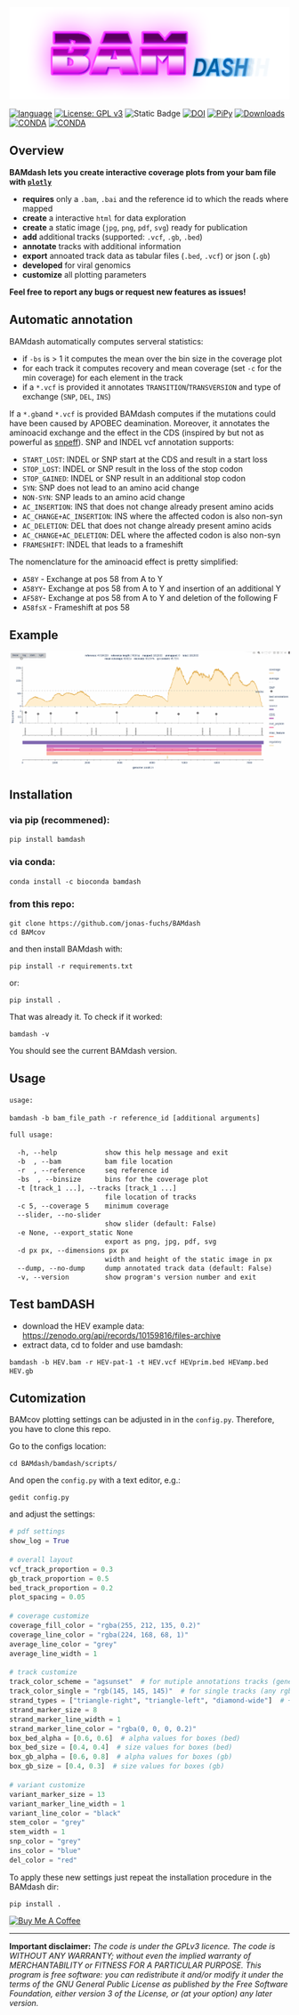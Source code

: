 
<img src="./bamdash.png" alt="bamdash" />

[![language](https://img.shields.io/badge/python-%3E3.9-green)](https://www.python.org/)
[![License: GPL v3](https://img.shields.io/github/license/jonas-fuchs/bamdash)](https://www.gnu.org/licenses/gpl-3.0)
![Static Badge](https://img.shields.io/badge/platform-linux_osx-blue)
[![DOI](https://zenodo.org/badge/700952196.svg)](https://zenodo.org/badge/latestdoi/700952196)
[![PiPy](https://img.shields.io/pypi/v/bamdash?label=pypi%20version)](https://pypi.org/project/bamdash/)
[![Downloads](https://static.pepy.tech/badge/bamdash)](https://pypi.org/project/bamdash/)
[![CONDA](https://img.shields.io/conda/v/bioconda/bamdash?label=conda%20version)](https://anaconda.org/bioconda/bamdash)
[![CONDA](https://img.shields.io/conda/dn/bioconda/bamdash?label=conda%20downloads)](https://anaconda.org/bioconda/bamdash)

## Overview

**BAMdash lets you create interactive coverage plots from your bam file with [`plotly`](https://plotly.com/)**

- **requires** only a `.bam`, `.bai` and the reference id to which the reads where mapped
- **create** a interactive `html` for data exploration
- **create** a static image (`jpg`, `png`, `pdf`, `svg`) ready for publication
- **add** additional tracks (supported: `.vcf`, `.gb`, `.bed`)
- **annotate** tracks with additional information
- **export** annoated track data as tabular files (`.bed`, `.vcf`) or json (`.gb`)
- **developed** for viral genomics
- **customize** all plotting parameters

**Feel free to report any bugs or request new features as issues!**


## Automatic annotation

BAMdash automatically computes serveral statistics:

- if `-bs` is > 1 it computes the mean over the bin size in the coverage plot
- for each track it computes recovery and mean coverage (set `-c` for the min coverage) for each element in the track
- if a `*.vcf` is provided it annotates `TRANSITION`/`TRANSVERSION` and type of exchange (`SNP`, `DEL`, `INS`)

If a `*.gb`and `*.vcf` is provided BAMdash computes if the mutations could have been caused by APOBEC deamination. 
Moreover, it annotates the aminoacid exchange and the effect in the CDS (inspired by but not as powerful as [snpeff](http://pcingola.github.io/SnpEff/snpeff)). SNP and INDEL vcf annotation supports:

- `START_LOST`: INDEL or SNP start at the CDS and result in a start loss
- `STOP_LOST`: INDEL or SNP result in the loss of the stop codon
- `STOP_GAINED`: INDEL or SNP result in an additional stop codon
- `SYN`: SNP does not lead to an amino acid change
- `NON-SYN`: SNP leads to an amino acid change 
- `AC_INSERTION`: INS that does not change already present amino acids
- `AC_CHANGE+AC_INSERTION`: INS where the affected codon is also non-syn
- `AC_DELETION`: DEL that does not change already present amino acids
- `AC_CHANGE+AC_DELETION`: DEL where the affected codon is also non-syn
- `FRAMESHIFT`: INDEL that leads to a frameshift

The nomenclature for the aminoacid effect is pretty simplified:

- `A58Y` - Exchange at pos 58 from A to Y
- `A58YY`- Exchange at pos 58 from A to Y and insertion of an additional Y
- `AF58Y`- Exchange at pos 58 from A to Y and deletion of the following F
- `A58fsX` - Frameshift at pos 58

## Example
<img src="./example.gif" alt="example" />

## Installation

### via pip (recommened):
```shell
pip install bamdash
```
### via conda:
```shell
conda install -c bioconda bamdash
```
### from this repo:
```shell
git clone https://github.com/jonas-fuchs/BAMdash
cd BAMcov
```
and then install BAMdash with:
```shell
pip install -r requirements.txt
```
or:
```shell
pip install .
```
That was already it. To check if it worked:

```shell
bamdash -v
```
You should see the current BAMdash version.

## Usage

```shell
usage: 	

bamdash -b bam_file_path -r reference_id [additional arguments]
```
```
full usage:

  -h, --help            show this help message and exit
  -b  , --bam           bam file location
  -r  , --reference     seq reference id
  -bs  , --binsize      bins for the coverage plot
  -t [track_1 ...], --tracks [track_1 ...]
                        file location of tracks
  -c 5, --coverage 5    minimum coverage
  --slider, --no-slider
                        show slider (default: False)
  -e None, --export_static None
                        export as png, jpg, pdf, svg
  -d px px, --dimensions px px
                        width and height of the static image in px
  --dump, --no-dump     dump annotated track data (default: False)
  -v, --version         show program's version number and exit
```

## Test bamDASH

- download the HEV example data:
https://zenodo.org/api/records/10159816/files-archive 
- extract data, cd to folder and use bamdash:

```shell
bamdash -b HEV.bam -r HEV-pat-1 -t HEV.vcf HEVprim.bed HEVamp.bed HEV.gb
```


## Cutomization

BAMcov plotting settings can be adjusted in in the `config.py`. Therefore, you have to clone this repo.

Go to the configs location:
```shell
cd BAMdash/bamdash/scripts/
```
And open the `config.py` with a text editor, e.g.:
```shell
gedit config.py
```
and adjust the settings:
```python
# pdf settings
show_log = True

# overall layout
vcf_track_proportion = 0.3
gb_track_proportion = 0.5
bed_track_proportion = 0.2
plot_spacing = 0.05

# coverage customize
coverage_fill_color = "rgba(255, 212, 135, 0.2)"
coverage_line_color = "rgba(224, 168, 68, 1)"
average_line_color = "grey"
average_line_width = 1

# track customize
track_color_scheme = "agsunset"  # for mutiple annotations tracks (genebank)
track_color_single = "rgb(145, 145, 145)"  # for single tracks (any rgb value, but no named colors)
strand_types = ["triangle-right", "triangle-left", "diamond-wide"]  # +, -, undefined strand
strand_marker_size = 8
strand_marker_line_width = 1
strand_marker_line_color = "rgba(0, 0, 0, 0.2)"
box_bed_alpha = [0.6, 0.6]  # alpha values for boxes (bed)
box_bed_size = [0.4, 0.4]  # size values for boxes (bed)
box_gb_alpha = [0.6, 0.8]  # alpha values for boxes (gb)
box_gb_size = [0.4, 0.3]  # size values for boxes (gb)

# variant customize
variant_marker_size = 13
variant_marker_line_width = 1
variant_line_color = "black"
stem_color = "grey"
stem_width = 1
snp_color = "grey"
ins_color = "blue"
del_color = "red"
```
To apply these new settings just repeat the installation procedure in the BAMdash dir:
```shell
pip install .
```

<a href="https://www.buymeacoffee.com/jofox" target="_blank"><img src="https://www.buymeacoffee.com/assets/img/custom_images/orange_img.png" alt="Buy Me A Coffee" style="height: 41px !important;width: 174px !important;box-shadow: 0px 3px 2px 0px rgba(190, 190, 190, 0.5) !important;-webkit-box-shadow: 0px 3px 2px 0px rgba(190, 190, 190, 0.5) !important;" ></a>


---

**Important disclaimer:**
*The code is under the GPLv3 licence. The code is WITHOUT ANY WARRANTY; without even the implied warranty of MERCHANTABILITY or FITNESS FOR A PARTICULAR PURPOSE. This program is free software: you can redistribute it and/or modify it under the terms of the GNU General Public License as published by the Free Software Foundation, either version 3 of the License, or
(at your option) any later version.*
